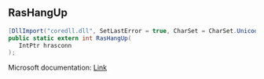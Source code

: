 ## RasHangUp

```csharp
[DllImport("coredll.dll", SetLastError = true, CharSet = CharSet.Unicode)]
public static extern int RasHangUp(
   IntPtr hrasconn
);
```

Microsoft documentation: [Link](https://learn.microsoft.com/en-us/windows/win32/api/ras/nf-ras-rashangupa)
